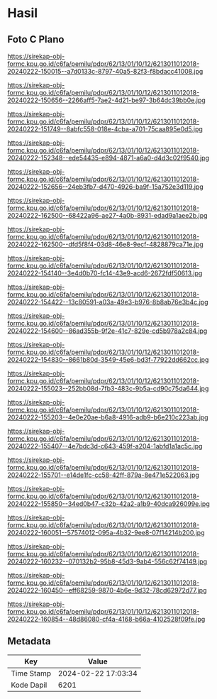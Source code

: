 # Hasil

## Foto C Plano

https://sirekap-obj-formc.kpu.go.id/c6fa/pemilu/pdpr/62/13/01/10/12/6213011012018-20240222-150015--a7d0133c-8797-40a5-82f3-f8bdacc41008.jpg

https://sirekap-obj-formc.kpu.go.id/c6fa/pemilu/pdpr/62/13/01/10/12/6213011012018-20240222-150656--2266aff5-7ae2-4d21-be97-3b64dc39bb0e.jpg

https://sirekap-obj-formc.kpu.go.id/c6fa/pemilu/pdpr/62/13/01/10/12/6213011012018-20240222-151749--8abfc558-018e-4cba-a701-75caa895e0d5.jpg

https://sirekap-obj-formc.kpu.go.id/c6fa/pemilu/pdpr/62/13/01/10/12/6213011012018-20240222-152348--ede54435-e894-4871-a6a0-d4d3c02f9540.jpg

https://sirekap-obj-formc.kpu.go.id/c6fa/pemilu/pdpr/62/13/01/10/12/6213011012018-20240222-152656--24eb3fb7-d470-4926-ba9f-15a752e3d119.jpg

https://sirekap-obj-formc.kpu.go.id/c6fa/pemilu/pdpr/62/13/01/10/12/6213011012018-20240222-162500--68422a96-ae27-4a0b-8931-edad9a1aee2b.jpg

https://sirekap-obj-formc.kpu.go.id/c6fa/pemilu/pdpr/62/13/01/10/12/6213011012018-20240222-162500--dfd5f8f4-03d8-46e8-9ecf-4828879ca71e.jpg

https://sirekap-obj-formc.kpu.go.id/c6fa/pemilu/pdpr/62/13/01/10/12/6213011012018-20240222-154140--3e4d0b70-fc14-43e9-acd6-2672fdf50613.jpg

https://sirekap-obj-formc.kpu.go.id/c6fa/pemilu/pdpr/62/13/01/10/12/6213011012018-20240222-154422--13c80591-a03a-49e3-b976-8b8ab76e3b4c.jpg

https://sirekap-obj-formc.kpu.go.id/c6fa/pemilu/pdpr/62/13/01/10/12/6213011012018-20240222-154600--86ad355b-9f2e-41c7-829e-cd5b978a2c84.jpg

https://sirekap-obj-formc.kpu.go.id/c6fa/pemilu/pdpr/62/13/01/10/12/6213011012018-20240222-154830--8661b80d-3549-45e6-bd3f-77922dd662cc.jpg

https://sirekap-obj-formc.kpu.go.id/c6fa/pemilu/pdpr/62/13/01/10/12/6213011012018-20240222-155023--252bb08d-7fb3-483c-9b5a-cd90c75da644.jpg

https://sirekap-obj-formc.kpu.go.id/c6fa/pemilu/pdpr/62/13/01/10/12/6213011012018-20240222-155203--4e0e20ae-b6a8-4916-adb9-b6e210c223ab.jpg

https://sirekap-obj-formc.kpu.go.id/c6fa/pemilu/pdpr/62/13/01/10/12/6213011012018-20240222-155407--4e7bdc3d-c643-459f-a204-1abfd1a1ac5c.jpg

https://sirekap-obj-formc.kpu.go.id/c6fa/pemilu/pdpr/62/13/01/10/12/6213011012018-20240222-155701--e14de1fc-cc58-42ff-879a-8e471e522063.jpg

https://sirekap-obj-formc.kpu.go.id/c6fa/pemilu/pdpr/62/13/01/10/12/6213011012018-20240222-155850--34ed0b47-c32b-42a2-a1b9-40dca926099e.jpg

https://sirekap-obj-formc.kpu.go.id/c6fa/pemilu/pdpr/62/13/01/10/12/6213011012018-20240222-160051--57574012-095a-4b32-9ee8-07f14214b200.jpg

https://sirekap-obj-formc.kpu.go.id/c6fa/pemilu/pdpr/62/13/01/10/12/6213011012018-20240222-160232--070132b2-95b8-45d3-9ab4-556c62f74149.jpg

https://sirekap-obj-formc.kpu.go.id/c6fa/pemilu/pdpr/62/13/01/10/12/6213011012018-20240222-160450--eff68259-9870-4b6e-9d32-78cd62972d77.jpg

https://sirekap-obj-formc.kpu.go.id/c6fa/pemilu/pdpr/62/13/01/10/12/6213011012018-20240222-160854--48d86080-cf4a-4168-b66a-4102528f09fe.jpg


## Metadata

| Key        | Value               |
| ---------- | ------------------- |
| Time Stamp | 2024-02-22 17:03:34 |
| Kode Dapil | 6201                |



